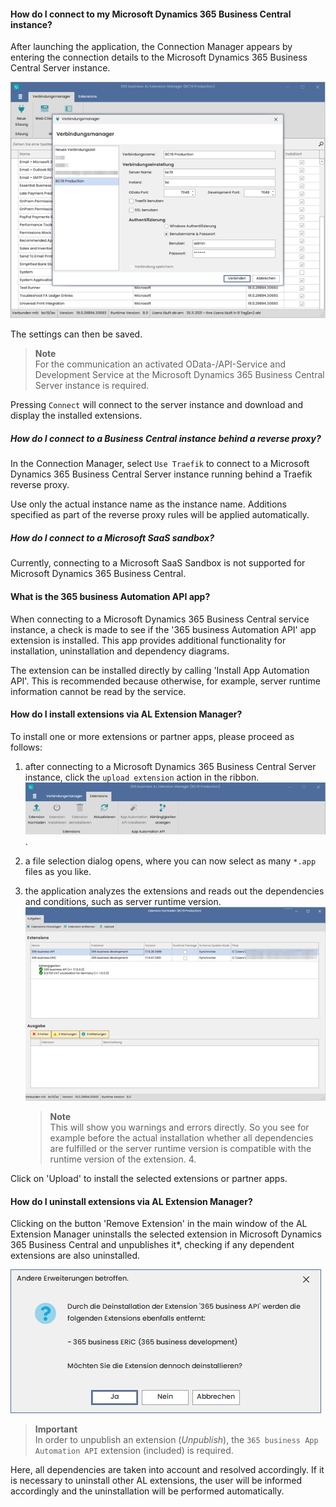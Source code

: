 #### How do I connect to my Microsoft Dynamics 365 Business Central instance?

After launching the application, the Connection Manager appears by entering the connection details to the Microsoft Dynamics 365 Business Central Server instance.

![Connection Manager](/assets/images/365-business-al-extension-manager/connection-manager.de-DE.png)

The settings can then be saved.

> **Note**<br>For the communication an activated OData-/API-Service and Development Service at the Microsoft Dynamics 365 Business Central Server instance is required.

Pressing `Connect` will connect to the server instance and download and display the installed extensions.

##### How do I connect to a Business Central instance behind a reverse proxy?

In the Connection Manager, select `Use Traefik` to connect to a Microsoft Dynamics 365 Business Central Server instance running behind a Traefik reverse proxy.

Use only the actual instance name as the instance name. Additions specified as part of the reverse proxy rules will be applied automatically.

##### How do I connect to a Microsoft SaaS sandbox?

Currently, connecting to a Microsoft SaaS Sandbox is not supported for Microsoft Dynamics 365 Business Central.

#### What is the 365 business Automation API app?

When connecting to a Microsoft Dynamics 365 Business Central service instance, a check is made to see if the '365 business Automation API' app extension is installed. This app provides additional functionality for installation, uninstallation and dependency diagrams.

The extension can be installed directly by calling 'Install App Automation API'. This is recommended because otherwise, for example, server runtime information cannot be read by the service.

#### How do I install extensions via AL Extension Manager?

To install one or more extensions or partner apps, please proceed as follows:

 1. after connecting to a Microsoft Dynamics 365 Business Central Server instance, click the `upload extension` action in the ribbon.<br>![Upload Extension](/assets/images/365-business-al-extension-manager/upload-extension-button.de-DE.png).

 2. a file selection dialog opens, where you can now select as many `*.app` files as you like.
 
 3. the application analyzes the extensions and reads out the dependencies and conditions, such as server runtime version.<br>![Upload Extensions](/assets/images/365-business-al-extension-manager/upload-extension-view.de-DE.png)<br>
    >**Note**<br>This will show you warnings and errors directly. So you see for example before the actual installation whether all dependencies are fulfilled or the server runtime version is compatible with the runtime version of the extension. 4.

 Click on 'Upload' to install the selected extensions or partner apps.

#### How do I uninstall extensions via AL Extension Manager?

Clicking on the button 'Remove Extension' in the main window of the AL Extension Manager uninstalls the selected extension in Microsoft Dynamics 365 Business Central and unpublishes it*, checking if any dependent extensions are also uninstalled.

![Uninstall dependencies](/assets/images/365-business-al-extension-manager/unpublish-extension.de-DE.png)

>**Important**<br>In order to unpublish an extension (_Unpublish_), the `365 business App Automation API` extension (included) is required.

Here, all dependencies are taken into account and resolved accordingly. If it is necessary to uninstall other AL extensions, the user will be informed accordingly and the uninstallation will be performed automatically.